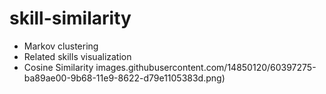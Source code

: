 # skill-similarity
* Markov clustering
* Related skills visualization 
* Cosine Similarity
images.githubusercontent.com/14850120/60397275-ba89ae00-9b68-11e9-8622-d79e1105383d.png)
